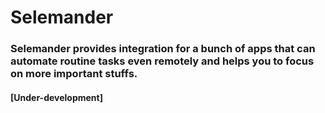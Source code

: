 # Selemander

### Selemander provides integration for a bunch of apps that can automate routine tasks even remotely and helps you to focus on more important stuffs.
#### [Under-development]
